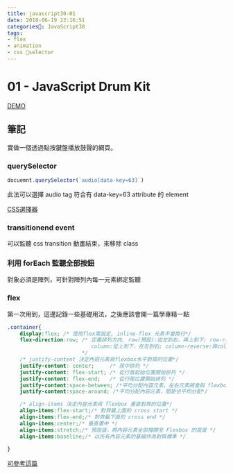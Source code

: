 ```yaml
---
title: javascript30-01
date: 2018-06-19 22:16:51
categories: JavaScript30
tags:
- flex
- animation
- css selector
---
```


# 01 - JavaScript Drum Kit

[DEMO](https://weiyuan1993.github.io/JavaScript30/01-JavaScript-Drum-Kit/)

## 筆記
實做一個透過點按鍵盤播放鼓聲的網頁。

<!-- more -->

### querySelector
```javascript
docuemnt.querySelector(`audio[data-key=63]`)
```
此法可以選擇 audio tag 符合有 data-key=63 attribute 的 element

[CSS選擇器](http://www.w3school.com.cn/cssref/css_selectors.asp)

### transitionend event 
可以監聽 css transition 動畫結束，來移除 class

### 利用 forEach 監聽全部按鈕
對象必須是陣列，可針對陣列內每一元素綁定監聽

### flex
第一次用到，這邊記錄一些基礎用法，之後應該會開一篇學專精一點
```css
.container{
    display:flex; /* 使用flex需設定, inline-flex 元素不會換行*/
    flex-direction:row; /* 定義排列方向, row(預設):從左到右，再上到下; row-reverse:與row相反; 
                           column:從上到下，在左到右; column-reverse:與column相反
                        */
    /* justify-content 決定內容元素與flexbox水平對齊的位置*/
    justify-content: center;     /* 居中排列 */
    justify-content: flex-start; /* 從行首起始位置開始排列 */
    justify-content: flex-end;   /* 從行尾位置開始排列 */
    justify-content:space-between; /*平均分配內容元素，左右元素將會與 flexbox 貼齊*/
    justify-content:space-around; /*平均分配內容元素，間距也平均分配*/

    /* align-items 決定內容元素與 flexbox 垂直對齊的位置*/
    align-items:flex-start;/* 對齊最上面的 cross start */
    align-items:flex-end;/* 對齊最下面的 cross end */
    align-items:center;/* 垂直置中 */
    align-items:stretch;/* 預設值，將內容元素全部撐開至 Flexbox 的高度 */
    align-items:baseline;/* 以所有內容元素的基線作為對齊標準 */
    
}
```
[可參考這篇](http://www.oxxostudio.tw/articles/201501/css-flexbox.html)


